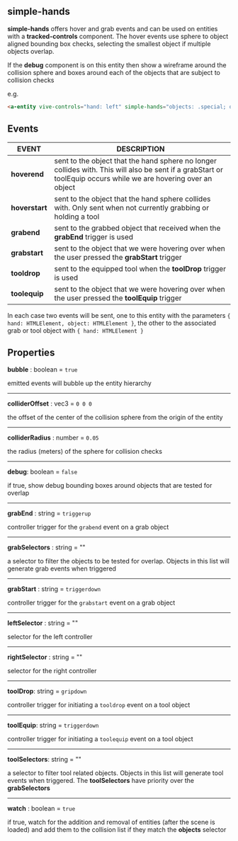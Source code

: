 ## simple-hands

**simple-hands** offers hover and grab events and can be used on entities with a **tracked-controls** component.  The hover events use sphere to object aligned bounding box checks, selecting the smallest object if multiple objects overlap.

If the **debug** component is on this entity then show a wireframe around the collision sphere and boxes around each of the objects that are subject to collision checks

e.g.
```html
<a-entity vive-controls="hand: left" simple-hands="objects: .special; offset: 1 1 0; radius: 0.01"></a-entity>
```

## Events
| EVENT | DESCRIPTION |
| - | - |
| **hoverend** | sent to the object that the hand sphere no longer collides with. This will also be sent if a grabStart or toolEquip occurs while we are hovering over an object |
| **hoverstart** | sent to the object that the hand sphere collides with. Only sent when not currently grabbing or holding a tool |
| **grabend** | sent to the grabbed object that received when the **grabEnd** trigger is used |
| **grabstart** | sent to the object that we were hovering over when the user pressed the **grabStart** trigger |
| **tooldrop** | sent to the equipped tool when the **toolDrop** trigger is used |
| **toolequip** | sent to the object that we were hovering over when the user pressed the **toolEquip** trigger |

In each case two events will be sent, one to this entity with the parameters `{ hand: HTMLElement, object: HTMLElement }`, the other to the associated grab or tool object with `{ hand: HTMLElement }`

## Properties

**bubble** : boolean = `true`

emitted events will bubble up the entity hierarchy

---
**colliderOffset** : vec3 = `0 0 0`

the offset of the center of the collision sphere from the origin of the entity

---
**colliderRadius** : number = `0.05`

the radius (meters) of the sphere for collision checks

---
**debug**: boolean = `false`

if true, show debug bounding boxes around objects that are tested for overlap

---
**grabEnd** : string = `triggerup`

controller trigger for the `grabend` event on a grab object

---
**grabSelectors** : string = ""

a selector to filter the objects to be tested for overlap.  Objects in this list will generate grab events when triggered

---
**grabStart** : string = `triggerdown`

controller trigger for the `grabstart` event on a grab object

---
**leftSelector** : string = ""

selector for the left controller

---
**rightSelector** : string = ""

selector for the right controller

---
**toolDrop**: string = `gripdown`

controller trigger for initiating a `tooldrop` event on a tool object

---
**toolEquip**: string = `triggerdown`

controller trigger for initiating a `toolequip` event on a tool object

---
**toolSelectors**: string = ""

a selector to filter tool related objects. Objects in this list will generate tool events when triggered.  The **toolSelectors** have priority over the **grabSelectors**

---
**watch** : boolean = `true`

if true, watch for the addition and removal of entities (after the scene is loaded) and add them to the collision list if they match the **objects** selector

